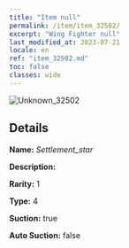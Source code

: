 ```yaml
---
title: "Item null"
permalink: /item/item_32502/
excerpt: "Wing Fighter null"
last_modified_at: 2023-07-21
locale: en
ref: "item_32502.md"
toc: false
classes: wide
---
```



 ![Unknown_32502](/images/item/Settlement_star_p.png)



## Details

 **Name:** *Settlement_star* 

 **Description:** 

 **Rarity:** 1 

 **Type:** 4 

 **Suction:** true 

 **Auto Suction:** false 


